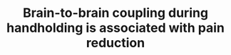 ---
layout: publications
title: Brain-to-brain coupling during handholding is associated with pain reduction
authors: Pavel Goldstein, Irit Weissman-Fogel, Guillaume Dumas, Simone G. Shamay-Tsoory
publication: Proceedings of the National Academy of Sciences
year: 2018
link: http://www.pnas.org/content/early/2018/02/16/1703643115
type: "Journal Paper" # "Journal Paper", Preprint, "Book:Chapter", Comment
category: Experimental # "Opinion:Perspectives", Review, Computational, Social Cognitive and Affective Neuroscience, Experimental
filename: 2018.03.13_P.Goldstein #MM.DD.YYYY_F.Author
---